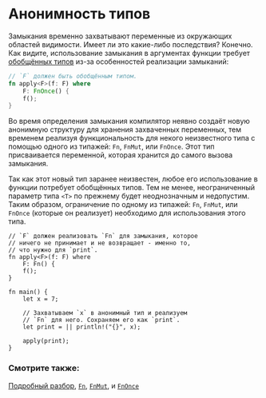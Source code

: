 # Анонимность типов

Замыкания временно захватывают переменные из окружающих областей видимости.
Имеет ли это какие-либо последствия? Конечно. Как видите, использование
замыкания в аргументах функции требует [обобщённых типов](generics.html) из-за
особенностей реализации замыканий:

```rust
// `F` должен быть обобщённым типом.
fn apply<F>(f: F) where
    F: FnOnce() {
    f();
}
```

Во время определения замыкания компилятор неявно создаёт новую анонимную
структуру для хранения захваченных переменных, тем временем реализуя
функциональность для некого неизвестного типа с помощью одного из типажей: `Fn`,
`FnMut`, или `FnOnce`. Этот тип присваивается переменной, которая хранится до
самого вызова замыкания.

Так как этот новый тип заранее неизвестен, любое его использование в функции
потребует обобщённых типов. Тем не менее, неограниченный параметр типа `<T>`
по прежнему будет неоднозначным и недопустим. Таким образом, ограничение по
одному из типажей: `Fn`, `FnMut`, или `FnOnce` (которые он реализует) необходимо
для использования этого типа.

```rust,editable
// `F` должен реализовать `Fn` для замыкания, которое
// ничего не принимает и не возвращает - именно то,
// что нужно для `print`.
fn apply<F>(f: F) where
    F: Fn() {
    f();
}

fn main() {
    let x = 7;

    // Захватываем `x` в анонимный тип и реализуем
    // `Fn` для него. Сохраняем его как `print`.
    let print = || println!("{}", x);

    apply(print);
}
```

### Смотрите также:

[Подробный разбор](https://huonw.github.io/blog/2015/05/finding-closure-in-rust/), [`Fn`](https://doc.rust-lang.org/std/ops/trait.Fn.html), [`FnMut`](https://doc.rust-lang.org/std/ops/trait.FnMut.html),
и [`FnOnce`](https://doc.rust-lang.org/std/ops/trait.FnOnce.html)
